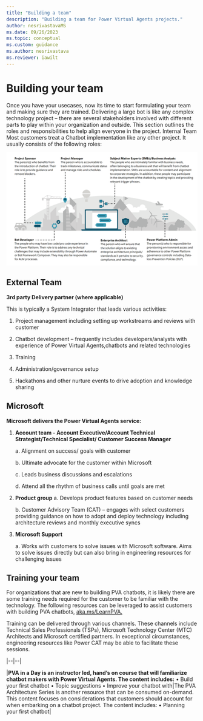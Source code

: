 ```yaml
---
title: "Building a team"
description: "Building a team for Power Virtual Agents projects."
author: nesrivastavaMS
ms.date: 09/26/2023
ms.topic: conceptual
ms.custom: guidance
ms.author: nesrivastava
ms.reviewer: iawilt
---
```


# Building your team

Once you have your usecases, now its time to start formulating your team and making sure they are trained. 
Delivering a large bot is like any complex technology project – there are several stakeholders involved with different 
parts to play within your organization and outside. This section outlines the roles and responsibilities to help align 
everyone in the project. 
Internal Team 
Most customers treat a Chatbot implementation like any other project. It usually consists of the following roles:

![Roles](./media/topics/Project-Building-Internal-Team.png)


## External Team 

**3rd party Delivery partner (where applicable)** 

This is typically a System Integrator that leads various activities: 
    
1. Project management including setting up workstreams and reviews with customer
    
2. Chatbot development – frequently includes developers/analysts with experience of Power Virtual Agents,chatbots and related technologies
    
3. Training
    
4. Administration/governance setup
    
5. Hackathons and other nurture events to drive adoption and knowledge sharing

## Microsoft 

**Microsoft delivers the Power Virtual Agents service:**  
1. **Account team - Account Executive/Account Technical Strategist/Technical Specialist/ Customer Success Manager**
    
    a. Alignment on success/ goals with customer

    b. Ultimate advocate for the customer within Microsoft

    c. Leads business discussions and escalations

    d. Attend all the rhythm of business calls until goals are met
    
2. **Product group**
    a. Develops product features based on customer needs

    b. Customer Advisory Team (CAT) – engages with select customers providing guidance on how to adopt and deploy technology including architecture reviews and monthly executive syncs
    
3. **Microsoft Support** 
    
    a. Works with customers to solve issues with Microsoft software. Aims to solve issues directly but can also bring in engineering resources for challenging issues

## Training your team 

For organizations that are new to building PVA chatbots, it is likely there are some training needs required for the 
customer to be familiar with the technology. The following resources can be leveraged to assist customers with 
building PVA chatbots, [aka.ms/LearnPVA.](https://powervirtualagents.microsoft.com/blog/new-years-resolution-build-powerful-conversational-bots/)

Training can be delivered through various channels. These channels include Technical Sales Professionals (TSPs), 
Microsoft Technology Center (MTC) Architects and Microsoft certified partners. In exceptional circumstances, 
engineering resources like Power CAT may be able to facilitate these sessions. 

|--|--|

|**PVA in a Day is an instructor led, hand’s on 
course that will familiarize chatbot makers 
with Power Virtual Agents. The content 
includes:** 
• Build your first chatbot
• Topic suggestions
• Improve your chatbot with|The PVA Architecture Series is another 
resource that can be consumed on-demand. 
This content focuses on considerations 
that customers should account for when 
embarking on a chatbot project. The content 
includes: 
• Planning your first chatbot|
